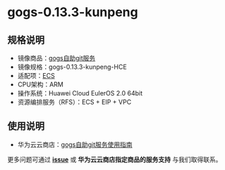 # gogs-0.13.3-kunpeng

## 规格说明

- 镜像商品：[gogs自助git服务](https://marketplace.huaweicloud.com/contents/5a704ba0-f51c-42cc-9947-71f2f50072bd#productid=OFFI1148937988424810496)
- 镜像规格：gogs-0.13.3-kunpeng-HCE
- 适配项：[ECS](https://support.huaweicloud.com/ecs/index.html)
- CPU架构：ARM
- 操作系统：Huawei Cloud EulerOS 2.0 64bit
- 资源编排服务（RFS）：ECS + EIP + VPC

## 使用说明

- 华为云云商店：[gogs自助git服务使用指南](./docs/usage.md)

更多问题可通过 [**issue**](https://github.com/HuaweiCloudDeveloper/gogs-image/issues) 或 **华为云云商店指定商品的服务支持** 与我们取得联系。
